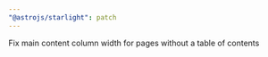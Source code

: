 ```yaml
---
"@astrojs/starlight": patch
---
```


Fix main content column width for pages without a table of contents
